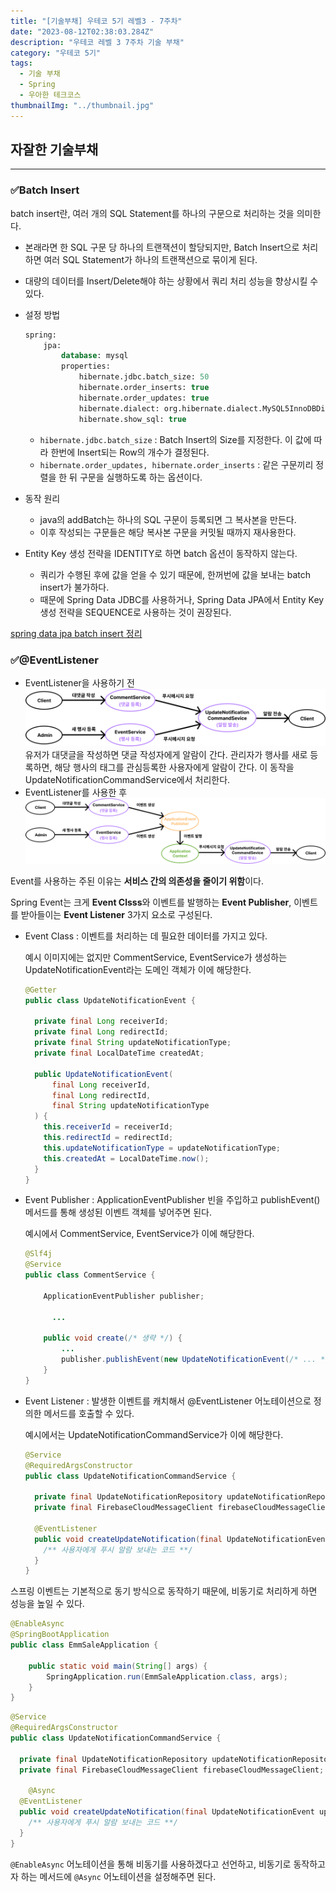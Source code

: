 ```yaml
---
title: "[기술부채] 우테코 5기 레벨3 - 7주차"
date: "2023-08-12T02:38:03.284Z"
description: "우테코 레벨 3 7주차 기술 부채"
category: "우테코 5기"
tags:
  - 기술 부채
  - Spring
  - 우아한 테크코스
thumbnailImg: "../thumbnail.jpg"
---
```


## 자잘한 기술부채

---

### ✅Batch Insert

batch insert란, 여러 개의 SQL Statement를 하나의 구문으로 처리하는 것을 의미한다.

- 본래라면 한 SQL 구문 당 하나의 트랜잭션이 할당되지만, Batch Insert으로 처리하면 여러 SQL Statement가 하나의 트랜잭션으로 묶이게 된다.
- 대량의 데이터를 Insert/Delete해야 하는 상황에서 쿼리 처리 성능을 향상시킬 수 있다.
- 설정 방법

  ```sql
  spring:
      jpa:
          database: mysql
          properties:
              hibernate.jdbc.batch_size: 50
              hibernate.order_inserts: true
              hibernate.order_updates: true
              hibernate.dialect: org.hibernate.dialect.MySQL5InnoDBDialect
              hibernate.show_sql: true
  ```

  - `hibernate.jdbc.batch_size` : Batch Insert의 Size를 지정한다. 이 값에 따라 한번에 Insert되는 Row의 개수가 결정된다.
  - `hibernate.order_updates, hibernate.order_inserts` : 같은 구문끼리 정렬을 한 뒤 구문을 실행하도록 하는 옵션이다.

- 동작 원리
  - java의 addBatch는 하나의 SQL 구문이 등록되면 그 복사본을 만든다.
  - 이후 작성되는 구문들은 해당 복사본 구문을 커밋될 때까지 재사용한다.
- Entity Key 생성 전략을 IDENTITY로 하면 batch 옵션이 동작하지 않는다.
  - 쿼리가 수행된 후에 값을 얻을 수 있기 때문에, 한꺼번에 값을 보내는 batch insert가 불가하다.
  - 때문에 Spring Data JDBC를 사용하거나, Spring Data JPA에서 Entity Key 생성 전략을 SEQUENCE로 사용하는 것이 권장된다.

[spring data jpa batch insert 정리](https://velog.io/@rainmaker007/spring-data-jpa-batch-insert-정리)

### ✅@EventListener

- EventListener을 사용하기 전
  ![Untitled](before.png)
  유저가 대댓글을 작성하면 댓글 작성자에게 알람이 간다. 관리자가 행사를 새로 등록하면, 해당 행사의 태그를 관심등록한 사용자에게 알람이 간다.
  이 동작을 UpdateNotificationCommandService에서 처리한다.
- EventListener를 사용한 후
  ![Untitled](after.png)

Event를 사용하는 주된 이유는 **서비스 간의 의존성을 줄이기 위함**이다.

Spring Event는 크게 **Event Clsss**와 이벤트를 발행하는 **Event Publisher**, 이벤트를 받아들이는 **Event Listener** 3가지 요소로 구성된다.

- Event Class : 이벤트를 처리하는 데 필요한 데이터를 가지고 있다.

  예시 이미지에는 없지만 CommentService, EventService가 생성하는 UpdateNotificationEvent라는 도메인 객체가 이에 해당한다.

  ```java
  @Getter
  public class UpdateNotificationEvent {

    private final Long receiverId;
    private final Long redirectId;
    private final String updateNotificationType;
    private final LocalDateTime createdAt;

    public UpdateNotificationEvent(
        final Long receiverId,
        final Long redirectId,
        final String updateNotificationType
    ) {
      this.receiverId = receiverId;
      this.redirectId = redirectId;
      this.updateNotificationType = updateNotificationType;
      this.createdAt = LocalDateTime.now();
    }
  }
  ```

- Event Publisher : ApplicationEventPublisher 빈을 주입하고 publishEvent() 메서드를 통해 생성된 이벤트 객체를 넣어주면 된다.

  예시에서 CommentService, EventService가 이에 해당한다.

  ```java
  @Slf4j
  @Service
  public class CommentService {

      ApplicationEventPublisher publisher;

  		...

      public void create(/* 생략 */) {
          ...
          publisher.publishEvent(new UpdateNotificationEvent(/* ... */));
      }
  }
  ```

- Event Listener : 발생한 이벤트를 캐치해서 @EventListener 어노테이션으로 정의한 메서드를 호출할 수 있다.

  예시에서는 UpdateNotificationCommandService가 이에 해당한다.

  ```java
  @Service
  @RequiredArgsConstructor
  public class UpdateNotificationCommandService {

    private final UpdateNotificationRepository updateNotificationRepository;
    private final FirebaseCloudMessageClient firebaseCloudMessageClient;

    @EventListener
    public void createUpdateNotification(final UpdateNotificationEvent updateNotificationEvent) {
      /** 사용자에게 푸시 알람 보내는 코드 **/
    }
  }
  ```

스프링 이벤트는 기본적으로 동기 방식으로 동작하기 때문에, 비동기로 처리하게 하면 성능을 높일 수 있다.

```java
@EnableAsync
@SpringBootApplication
public class EmmSaleApplication {

	public static void main(String[] args) {
		SpringApplication.run(EmmSaleApplication.class, args);
	}
}
```

```java
@Service
@RequiredArgsConstructor
public class UpdateNotificationCommandService {

  private final UpdateNotificationRepository updateNotificationRepository;
  private final FirebaseCloudMessageClient firebaseCloudMessageClient;

	@Async
  @EventListener
  public void createUpdateNotification(final UpdateNotificationEvent updateNotificationEvent) {
    /** 사용자에게 푸시 알람 보내는 코드 **/
  }
}
```

`@EnableAsync` 어노테이션을 통해 비동기를 사용하겠다고 선언하고, 비동기로 동작하고자 하는 메서드에 `@Async` 어노테이션을 설정해주면 된다.
